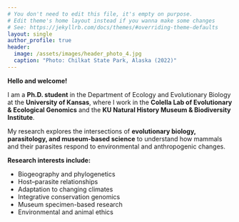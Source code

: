 ```yaml
---
# You don't need to edit this file, it's empty on purpose.
# Edit theme's home layout instead if you wanna make some changes
# See: https://jekyllrb.com/docs/themes/#overriding-theme-defaults
layout: single
author_profile: true
header:
  image: /assets/images/header_photo_4.jpg  
  caption: "Photo: Chilkat State Park, Alaska (2022)"
---
```

**Hello and welcome!**

I am a **Ph.D. student** in the Department of Ecology and Evolutionary Biology at the **University of Kansas**, where I work in the **Colella Lab of Evolutionary & Ecological Genomics** and the **KU Natural History Museum & Biodiversity Institute**.  

My research explores the intersections of **evolutionary biology, parasitology, and museum-based science** to understand how mammals and their parasites respond to environmental and anthropogenic changes.  

**Research interests include:**
- Biogeography and phylogenetics  
- Host–parasite relationships  
- Adaptation to changing climates  
- Integrative conservation genomics  
- Museum specimen-based research  
- Environmental and animal ethics  
